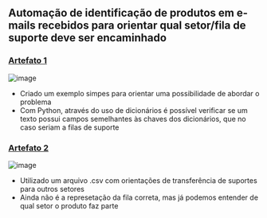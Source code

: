 ## Automação de identificação de produtos em e-mails recebidos para orientar qual setor/fila de suporte deve ser encaminhado

### [Artefato 1](https://github.com/victorhugochrisosthemos/email_automation/tree/main/artifact_one)

![image](https://github.com/user-attachments/assets/670e8057-f86e-4086-9d3a-6651232ef760)

  - Criado um exemplo simpes para orientar uma possibilidade de abordar o problema
  - Com Python, através do uso de dicionários é possível verificar se um texto possui campos semelhantes às chaves dos dicionários, que no caso seriam a filas de suporte 
### [Artefato 2](https://github.com/victorhugochrisosthemos/email_automation/tree/main/artifact_two)

![image](https://github.com/user-attachments/assets/e3064b63-fba7-44a1-9b69-f40c1ee8697f)

  - Utilizado um arquivo .csv com orientações de transferência de suportes para outros setores
  - Ainda não é a represetação da fila correta, mas já podemos entender de qual setor o produto faz parte

